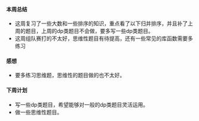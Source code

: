 #### 本周总结
+ 这周复习了一些大数和一些排序的知识，重点看了以下归并排序，并且补了上周的题目，上周的dp类题目不会做，要多写一些dp类题目。
+ 这周组队赛打的不太好，思维性题目有待提高，还有一些常见的库函数需要多练习
#### 感想
+ 要多练习思维题，思维性的题目做的也不太好。
#### 下周计划
+ 写一些dp类题目，希望能够对一般的dp类题目灵活运用。
+ 做一些思维性题目。
